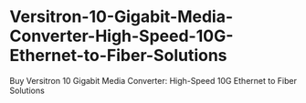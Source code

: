 # Versitron-10-Gigabit-Media-Converter-High-Speed-10G-Ethernet-to-Fiber-Solutions
Buy Versitron 10 Gigabit Media Converter: High-Speed 10G Ethernet to Fiber Solutions
